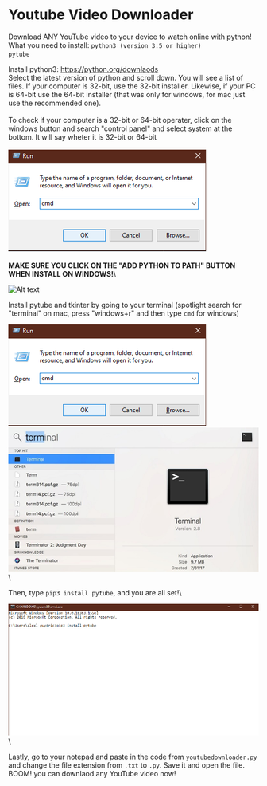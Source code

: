 # Youtube Video Downloader

Download ANY YouTube video to your device to watch online with python!
What you need to install:
`python3 (version 3.5 or higher)` \
`pytube`


Install python3:
https://python.org/downlaods \
Select the latest version of python and scroll down. You will see a list of files. If your computer is 32-bit, use the 32-bit installer. Likewise, if your PC is 64-bit use the 64-bit installer (that was only for windows, for mac just use the recommended one).\
\
To check if your computer is a 32-bit or 64-bit operater, click on the windows button and search "control panel" and select system at the bottom. It will say wheter it is 32-bit or 64-bit\
\
![Alt text](image.png "Select system")\
\
**MAKE SURE YOU CLICK ON THE "ADD PYTHON TO PATH" BUTTON WHEN INSTALL ON WINDOWS!**\


![Alt text](https://webcheerz.com/wp-content/uploads/2017/04/Screenshot_2.png "Add python to path")

Install pytube and tkinter by going to your terminal (spotlight search for "terminal" on mac, press "windows+r" and then type `cmd` for windows) 


![Alt text](image2.png "Press Windows+R")\
![Alt text](image3.png "Search for terminal")\

Then, type `pip3 install pytube`, and you are all set!\

![Alt text](image4.png "Type pip3 install pytube")\

Lastly, go to your notepad and paste in the code from `youtubedownloader.py` and change the file extension from `.txt` to `.py`. Save it and open the file. BOOM! you can downlaod any YouTube video now!
